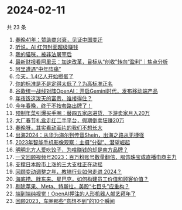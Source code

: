 # 2024-02-11

共 23 条

<!-- BEGIN 36KR -->
<!-- 最后更新时间 2024-02-11 05:03:59 +0800 -->
1. [春晚41年：赞助商兴衰，见证中国变迁](https://36kr.com/p/2640795576434945)
1. [听说，AI 红包封面超级赚钱](https://36kr.com/p/2641001191768327)
1. [我的猫咪，被非法屠宰后](https://36kr.com/p/2638210053684356)
1. [最新财报看阿里云：加速改革，目标从“创收”转向“盈利”｜焦点分析](https://36kr.com/p/2641251715693699)
1. [阿里遭遇“中年阵痛”](https://36kr.com/p/2640594423500040)
1. [今天，1.4亿人开始掼蛋了](https://36kr.com/p/2642355741834370)
1. [你的标准是不是定得太低了？为高标准正名](https://36kr.com/p/2591068212230788)
1. [谷歌统一战线对阵OpenAI：开启Gemini时代，发布移动端产品](https://36kr.com/p/2640763957148806)
1. [年夜饭这泼天的富贵，谁接得住？](https://36kr.com/p/2640708494048389)
1. [今年春晚，终于不按套路出牌了！](https://36kr.com/p/2642186520132736)
1. [预制年菜引爆买手圈：替四五家店进货，下游卖家月入20万](https://36kr.com/p/2640776028503173)
1. [大厂春节礼盒走红二手平台，假期倒卖狂赚20万](https://36kr.com/p/2641942423813253)
1. [春晚呀，其实看动画片的我们不想长大](https://36kr.com/p/2641580587565317)
1. [出海2024：从华为海尔到传音Shein，出海之路从无捷径](https://36kr.com/p/2640608137776384)
1. [2023年智能手机影像观察：主摄“分裂”、潜望崛起](https://36kr.com/p/2641095397409025)
1. [明明北方人爱吃饺子，为啥赚钱的却是南方品牌？](https://36kr.com/p/2642004925366531)
1. [一文回顾视频号2023：百万粉账号数量翻倍，服饰珠宝成直播电商主力](https://36kr.com/p/2640767220137095)
1. [支撑日本股市上涨的三大支柱正在动摇](https://36kr.com/p/2641152867074309)
1. [回顾变动调整之年，教培行业如何走进 2024？](https://36kr.com/p/2641251203285256)
1. [海底捞、胖东来、星巴克，如何构建员工价值和顾客价值？](https://36kr.com/p/2641241083252231)
1. [剔除苹果、Meta、特斯拉，美股“七巨头”应重构？](https://36kr.com/p/2641152760249480)
1. [端到端纯视觉！OpenAI押注的人形机器人献艺拜年了](https://36kr.com/p/2642215327186049)
1. [回顾2023，车圈那些“意想不到”的10个瞬间](https://36kr.com/p/2640643789143171)
<!-- END 36KR -->